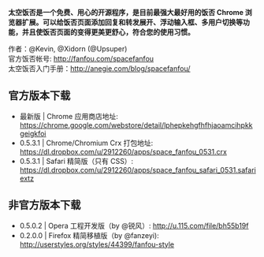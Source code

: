 **太空饭否是一个免费、用心的开源程序，是目前最强大最好用的饭否 Chrome 浏览器扩展。可以给饭否页面添加回复和转发展开、浮动输入框、多用户切换等功能，并且使饭否页面的变得更美更舒心，符合您的使用习惯。**

作者：@Kevin, @Xidorn (@Upsuper)  
官方饭否帐号: http://fanfou.com/spacefanfou  
太空饭否入门手册：http://anegie.com/blog/spacefanfou/

## 官方版本下载
* 最新版 | Chrome 应用商店地址: https://chrome.google.com/webstore/detail/lphepkehgfhfhjaoamcihpkkgeigkfoi
* 0.5.3.1 | Chrome/Chromium Crx 打包地址: https://dl.dropbox.com/u/2912260/apps/space_fanfou_0531.crx
* 0.5.3.1 | Safari 精简版（只有 CSS）: https://dl.dropbox.com/u/2912260/apps/space_fanfou_safari_0531.safariextz

## 非官方版本下载
* 0.5.0.2 | Opera 工程开发版（by @锐风）: http://u.115.com/file/bh55b19f
* 0.2.0.0 | Firefox 精简移植版（by @fanzeyi): http://userstyles.org/styles/44399/fanfou-style